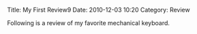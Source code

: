 Title: My First Review9
Date: 2010-12-03 10:20
Category: Review

Following is a review of my favorite mechanical keyboard.